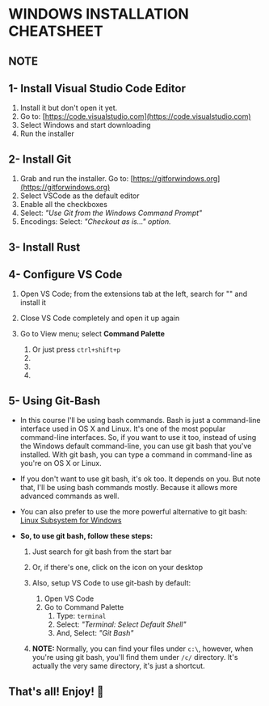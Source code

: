 # WINDOWS INSTALLATION CHEATSHEET

## NOTE

## 1- Install Visual Studio Code Editor

1. Install it but don't open it yet.
2. Go to: [https://code.visualstudio.com](https://code.visualstudio.com)
3. Select Windows and start downloading
4. Run the installer

## 2- Install Git

1. Grab and run the installer. Go to: [https://gitforwindows.org](https://gitforwindows.org)
2. Select VSCode as the default editor
3. Enable all the checkboxes
4. Select: _"Use Git from the Windows Command Prompt"_
5. Encodings: Select: _"Checkout as is..." option._

## 3- Install Rust

## 4- Configure VS Code

1. Open VS Code; from the extensions tab at the left, search for "" and install it
2. Close VS Code completely and open it up again

3. Go to View menu; select **Command Palette**
   1. Or just press `ctrl+shift+p`
   2.
   3.
   4.

## 5- Using Git-Bash

- In this course I'll be using bash commands. Bash is just a command-line interface used in OS X and Linux. It's one of the most popular command-line interfaces. So, if you want to use it too, instead of using the Windows default command-line, you can use git bash that you've installed. With git bash, you can type a command in command-line as you're on OS X or Linux.

- If you don't want to use git bash, it's ok too. It depends on you. But note that, I'll be using bash commands mostly. Because it allows more advanced commands as well.

- You can also prefer to use the more powerful alternative to git bash: [Linux Subsystem for Windows](https://docs.microsoft.com/en-us/windows/wsl/install-win10)

- **So, to use git bash, follow these steps:**

  1. Just search for git bash from the start bar
  2. Or, if there's one, click on the icon on your desktop

  3. Also, setup VS Code to use git-bash by default:

     1. Open VS Code
     2. Go to Command Palette
        1. Type: `terminal`
        2. Select: _"Terminal: Select Default Shell"_
        3. And, Select: _"Git Bash"_

  4. **NOTE:** Normally, you can find your files under `c:\`, however, when you're using git bash, you'll find them under `/c/` directory. It's actually the very same directory, it's just a shortcut.

## That's all! Enjoy! 🤩
